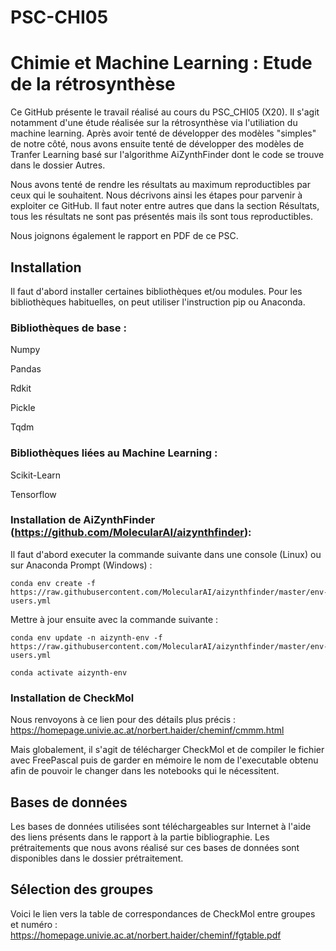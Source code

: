 # PSC-CHI05
# Chimie et Machine Learning : Etude de la rétrosynthèse

Ce GitHub présente le travail réalisé au cours du PSC_CHI05 (X20). Il s'agit notamment d'une étude réalisée sur la rétrosynthèse via l'utiliation du machine learning.
Après avoir tenté de développer des modèles "simples" de notre côté, nous avons ensuite tenté de développer des modèles de Tranfer Learning basé sur l'algorithme AiZynthFinder dont le code se trouve dans le dossier Autres. 

Nous avons tenté de rendre les résultats au maximum reproductibles par ceux qui le souhaitent. Nous décrivons ainsi les étapes pour parvenir à exploiter ce GitHub.
Il faut noter entre autres que dans la section Résultats, tous les résultats ne sont pas présentés mais ils sont tous reproductibles. 

Nous joignons également le rapport en PDF de ce PSC. 

## Installation 

Il faut d'abord installer certaines bibliothèques et/ou modules. Pour les bibliothèques habituelles, on peut utiliser l'instruction pip ou Anaconda. 

### Bibliothèques de base :
  Numpy
  
  Pandas
  
  Rdkit
  
  Pickle
  
  Tqdm
### Bibliothèques liées au Machine Learning : 
  Scikit-Learn
  
  Tensorflow
  
### Installation de AiZynthFinder (https://github.com/MolecularAI/aizynthfinder):

Il faut d'abord executer la commande suivante dans une console (Linux) ou sur Anaconda Prompt (Windows) :

    conda env create -f https://raw.githubusercontent.com/MolecularAI/aizynthfinder/master/env-users.yml
    
Mettre à jour ensuite avec la commande suivante : 

    conda env update -n aizynth-env -f https://raw.githubusercontent.com/MolecularAI/aizynthfinder/master/env-users.yml
    
    conda activate aizynth-env
### Installation de CheckMol

Nous renvoyons à ce lien pour des détails plus précis : https://homepage.univie.ac.at/norbert.haider/cheminf/cmmm.html

Mais globalement, il s'agit de télécharger CheckMol et de compiler le fichier avec FreePascal puis de garder en mémoire le nom de l'executable obtenu afin de pouvoir le changer dans les notebooks qui le nécessitent. 

## Bases de données
Les bases de données utilisées sont téléchargeables sur Internet à l'aide des liens présents dans le rapport à la partie bibliographie. Les prétraitements que nous avons réalisé sur ces bases de données sont disponibles dans le dossier prétraitement.

## Sélection des groupes 
Voici le lien vers la table de correspondances de CheckMol entre groupes et numéro : https://homepage.univie.ac.at/norbert.haider/cheminf/fgtable.pdf 
